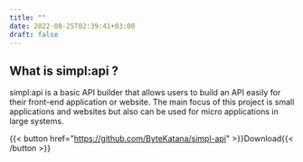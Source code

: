 ```yaml
---
title: ""
date: 2022-08-25T02:39:41+03:00
draft: false
---
```


## What is simpl:api ?

simpl:api is a basic API builder that allows users to build an API easily for their front-end application or website. The main focus of this project is small applications and websites but also can be used for micro applications in large systems.

{{< button href="https://github.com/ByteKatana/simpl-api" >}}Download{{< /button >}}
